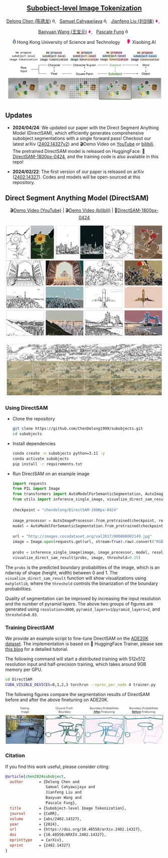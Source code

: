<div align="center">

## [Subobject-level Image Tokenization](https://arxiv.org/abs/2402.14327)

[Delong Chen (陈德龙)](https://chendelong.world/)
<img src="assets/hkust_logo.png" alt="Logo" width="8">, &nbsp; 
[Samuel Cahyawijaya](https://samuelcahyawijaya.github.io/)
<img src="assets/hkust_logo.png" alt="Logo" width="8">, &nbsp; 
[Jianfeng Liu (刘剑锋)](https://www.linkedin.com/in/jianfeng-liu-9539897b/) 
<img src="assets/xiaobing_logo.jpg" alt="Logo" width="10">, &nbsp; 

[Baoyuan Wang (王宝元)](https://sites.google.com/site/zjuwby/)
<img src="assets/xiaobing_logo.jpg" alt="Logo" width="10">, &nbsp; 
[Pascale Fung](https://pascale.home.ece.ust.hk/)
<img src="assets/hkust_logo.png" alt="Logo" width="8"> &nbsp; 

<img src="assets/hkust_logo.png" alt="Logo" width="10"> Hong Kong University of Science and Technology &nbsp; &nbsp; 
<img src="assets/xiaobing_logo.jpg" alt="Logo" width="15"> Xiaobing.AI


<!-- [[arXiv]](https://arxiv.org/abs/2402.14327)&nbsp;|&nbsp;
[[Github]](https://github.com/ChenDelong1999/subobjects) -->

</div>

![teaser](assets/teaser.png)


## Updates
- **2024/04/24**: We updated our paper with the Direct Segment Anything Model (DirectSAM), which efficiently generates comprehensive subobject segmentations with a single forward pass! Checkout our latest arXiv ([2402.14327v2](https://arxiv.org/abs/2402.14327v2)) and 🎬Demo Video on [YouTube](https://www.youtube.com/watch?v=tlNs7xUQ0x4) or [bilibili](https://www.bilibili.com/video/BV1yH4y1A7V3/). The pretrained DirectSAM model is released on HuggingFace: 🤗[DirectSAM-1800px-0424](https://huggingface.co/chendelong/DirectSAM-1800px-0424), and the training code is also available in this repo!


- **2024/02/22**: The first version of our paper is released on arXiv ([2402.14327](https://arxiv.org/abs/2402.14327)). Codes and models will be open-sourced at this repository.


## Direct Segment Anything Model (DirectSAM)

<div align="center">

🎬[Demo Video (YouTube)](https://www.youtube.com/watch?v=tlNs7xUQ0x4) | 🎬[Demo Video (bilibili)](https://www.bilibili.com/video/BV1yH4y1A7V3) | 🤗[DirectSAM-1800px-0424](https://huggingface.co/chendelong/DirectSAM-1800px-0424)

</div>


![DirectSAM visualizations](assets/DirectSAM_visualizations.jpg)

![DirectSAM qingming](assets/DirectSAM_qingming.jpg)


### Using DirectSAM

- Clone the repository 

    ```bash
    git clone https://github.com/ChenDelong1999/subobjects.git
    cd subobjects
    ```

- Install dependencies

    ```bash
    conda create -n subobjects python=3.11 -y
    conda activate subobjects
    pip install -r requirements.txt
    ```

- Run DirectSAM on an example image

    ```python
    import requests
    from PIL import Image
    from transformers import AutoModelForSemanticSegmentation, AutoImageProcessor
    from utils import inference_single_image, visualize_direct_sam_result

    checkpoint = "chendelong/DirectSAM-1800px-0424"

    image_processor = AutoImageProcessor.from_pretrained(checkpoint, reduce_labels=True)
    model = AutoModelForSemanticSegmentation.from_pretrained(checkpoint).to('cuda').eval()

    url = "http://images.cocodataset.org/val2017/000000002149.jpg"
    image = Image.open(requests.get(url, stream=True).raw).convert("RGB")

    probs = inference_single_image(image, image_processor, model, resolution=None, pyramid_layers=0)
    visualize_direct_sam_result(probs, image, threshold=0.25)
    ```

The `probs` is the predicted boundary probabilities of the image, which is an ndarray of shape (height, width) between 0 and 1. The `visualize_direct_sam_result` function will show visualizations using `matplotlib`, where the `threshold` controls the binarization of the boundary probabilities.

Quality of segmentation can be improved by increasing the input resolution and the number of pyramid layers. The above two groups of figures are generated using `resolution=3600`, `pyramid_layers=1`/`pyramid_layers=2`, and `threshold=0.03`.


### Training DirectSAM

We provide an example script to fine-tune DirectSAM on the [ADE20K dataset](https://huggingface.co/datasets/scene_parse_150). The implementation is based on 🤗 HuggingFace Trainer, please see [this blog](https://huggingface.co/docs/transformers/tasks/semantic_segmentation) for a detailed tutorial.

The following command will start a distributed training with 512x512 resolution input and half-precision training, which takes around 9GB memory per GPU. 

```bash
cd DirectSAM
CUDA_VISIBLE_DEVICES=0,1,2,3 torchrun --nproc_per_node 4 trainer.py
```

The following figures compare the segmentation results of DirectSAM before and after the above finetuning on ADE20K.

![DirectSAM finetuning](assets/ade20k_finetuning_visualization.jpg)


### Citation

If you find this work useful, please consider citing:

```bibtex
@article{chen2024subobject,
  author       = {Delong Chen and
                  Samuel Cahyawijaya and
                  Jianfeng Liu and
                  Baoyuan Wang and
                  Pascale Fung},
  title        = {Subobject-level Image Tokenization},
  journal      = {CoRR},
  volume       = {abs/2402.14327},
  year         = {2024},
  url          = {https://doi.org/10.48550/arXiv.2402.14327},
  doi          = {10.48550/ARXIV.2402.14327},
  eprinttype    = {arXiv},
  eprint       = {2402.14327}
}
```
